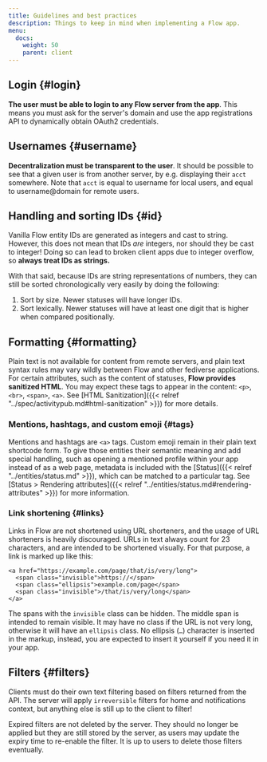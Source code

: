```yaml
---
title: Guidelines and best practices
description: Things to keep in mind when implementing a Flow app.
menu:
  docs:
    weight: 50
    parent: client
---
```


## Login {#login}

**The user must be able to login to any Flow server from the app**. This means you must ask for the server's domain and use the app registrations API to dynamically obtain OAuth2 credentials.

## Usernames {#username}

**Decentralization must be transparent to the user**. It should be possible to see that a given user is from another server, by e.g. displaying their `acct` somewhere. Note that `acct` is equal to username for local users, and equal to username@domain for remote users.

## Handling and sorting IDs {#id}

Vanilla Flow entity IDs are generated as integers and cast to string. However, this does not mean that IDs _are_ integers, nor should they be cast to integer! Doing so can lead to broken client apps due to integer overflow, so **always treat IDs as strings.**

With that said, because IDs are string representations of numbers, they can still be sorted chronologically very easily by doing the following:

1. Sort by size. Newer statuses will have longer IDs.
2. Sort lexically. Newer statuses will have at least one digit that is higher when compared positionally.

## Formatting {#formatting}

Plain text is not available for content from remote servers, and plain text syntax rules may vary wildly between Flow and other fediverse applications. For certain attributes, such as the content of statuses, **Flow provides sanitized HTML**. You may expect these tags to appear in the content: `<p>`, `<br>`, `<span>`, `<a>`. See [HTML Sanitization]({{< relref "../spec/activitypub.md#html-sanitization" >}}) for more details.

### Mentions, hashtags, and custom emoji {#tags}

Mentions and hashtags are `<a>` tags. Custom emoji remain in their plain text shortcode form. To give those entities their semantic meaning and add special handling, such as opening a mentioned profile within your app instead of as a web page, metadata is included with the [Status]({{< relref "../entities/status.md" >}}), which can be matched to a particular tag. See [Status &gt; Rendering attributes]({{< relref "../entities/status.md#rendering-attributes" >}}) for more information.

### Link shortening {#links}

Links in Flow are not shortened using URL shorteners, and the usage of URL shorteners is heavily discouraged. URLs in text always count for 23 characters, and are intended to be shortened visually. For that purpose, a link is marked up like this:

```markup
<a href="https://example.com/page/that/is/very/long">
  <span class="invisible">https://</span>
  <span class="ellipsis">example.com/page</span>
  <span class="invisible">/that/is/very/long</span>
</a>
```

The spans with the `invisible` class can be hidden. The middle span is intended to remain visible. It may have no class if the URL is not very long, otherwise it will have an `ellipsis` class. No ellipsis \(`…`\) character is inserted in the markup, instead, you are expected to insert it yourself if you need it in your app.

## Filters {#filters}

Clients must do their own text filtering based on filters returned from the API. The server will apply `irreversible` filters for home and notifications context, but anything else is still up to the client to filter!

Expired filters are not deleted by the server. They should no longer be applied but they are still stored by the server, as users may update the expiry time to re-enable the filter. It is up to users to delete those filters eventually.

